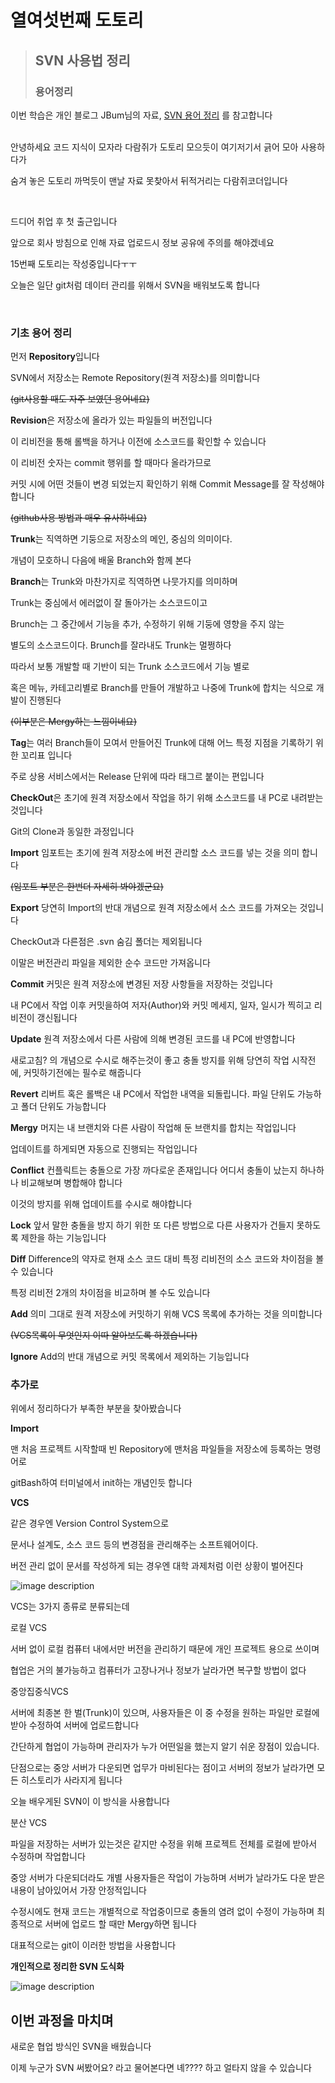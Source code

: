 <!-- Heading -->
#  열여섯번째 도토리

<!-- Quote -->
> ## SVN 사용법 정리
> 
> ### 용어정리

이번 학습은 개인 블로그 JBum님의 자료, [SVN 용어 정리](https://fall-in-it.tistory.com/10)
를 참고합니다

<br>
안녕하세요 코드 지식이 모자라 다람쥐가 도토리 모으듯이 여기저기서 긁어 모아 사용하다가

숨겨 놓은 도토리 까먹듯이 맨날 자료 못찾아서 뒤적거리는 다람쥐코더입니다

<br>

드디어 취업 후 첫 출근입니다

앞으로 회사 방침으로 인해 자료 업로드시 정보 공유에 주의를 해야겠네요

15번째 도토리는 작성중입니다ㅜㅜ

오늘은 일단 git처럼 데이터 관리를 위해서 SVN을 배워보도록 합니다

<br>

### 기초 용어 정리

먼저 **Repository**입니다

SVN에서 저장소는 Remote Repository(원격 저장소)를 의미합니다

~~(git사용할 때도 자주 보였던 용어네요)~~

**Revision**은 저장소에 올라가 있는 파일들의 버전입니다

이 리비전을 통해 롤백을 하거나 이전에 소스코드를 확인할 수 있습니다

이 리비전 숫자는 commit 행위를 할 때마다 올라가므로

커밋 시에 어떤 것들이 변경 되었는지 확인하기 위해 Commit Message를 잘 작성해야 합니다

~~(github사용 방법과 매우 유사하네요)~~

**Trunk**는 직역하면 기둥으로 저장소의 메인, 중심의 의미이다.

개념이 모호하니 다음에 배울 Branch와 함께 본다

**Branch**는 Trunk와 마찬가지로 직역하면 나뭇가지를 의미하며

Trunk는 중심에서 에러없이 잘 돌아가는 소스코드이고

Brunch는 그 중간에서 기능을 추가, 수정하기 위해 기둥에 영향을 주지 않는

별도의 소스코드이다. Brunch를 잘라내도 Trunk는 멀쩡하다

따라서 보통 개발할 때 기반이 되는 Trunk 소스코드에서 기능 별로

혹은 메뉴, 카테고리별로 Branch를 만들어 개발하고 나중에 Trunk에 합치는 식으로 개발이 진행된다

~~(이부분은 Mergy하는 느낌이네요)~~

**Tag**는 여러 Branch들이 모여서 만들어진 Trunk에 대해 어느 특정 지점을 기록하기 위한 꼬리표 입니다

주로 상용 서비스에서는 Release 단위에 따라 태그르 붙이는 편입니다

**CheckOut**은 초기에 원격 저장소에서 작업을 하기 위해 소스코드를 내 PC로 내려받는 것입니다

Git의 Clone과 동일한 과정입니다

**Import** 임포트는 초기에 원격 저장소에 버전 관리할 소스 코드를 넣는 것을 의미 합니다

~~(임포트 부분은 한번더 자세히 봐야겠군요)~~

**Export** 당연히 Import의 반대 개념으로 원격 저장소에서 소스 코드를 가져오는 것입니다

CheckOut과 다른점은 .svn 숨김 폴더는 제외됩니다

이말은 버전관리 파일을 제외한 순수 코드만 가져옵니다

**Commit** 커밋은 원격 저장소에 변경된 저장 사항들을 저장하는 것입니다

내 PC에서 작업 이후 커밋을하여 저자(Author)와 커밋 메세지, 일자, 일시가 찍히고 리비전이 갱신됩니다

**Update** 원격 저장소에서 다른 사람에 의해 변경된 코드를 내 PC에 반영합니다

새로고침? 의 개념으로 수시로 해주는것이 좋고 충돌 방지를 위해 당연히 작업 시작전에, 커밋하기전에는 필수로 해줍니다

**Revert** 리버트 혹은 롤백은 내 PC에서 작업한 내역을 되돌립니다. 파일 단위도 가능하고 폴더 단위도 가능합니다

**Mergy** 머지는 내 브랜치와 다른 사람이 작업해 둔 브랜치를 합치는 작업입니다
 
업데이트를 하게되면 자동으로 진행되는 작업입니다

**Conflict** 컨플릭트는 충돌으로 가장 까다로운 존재입니다 어디서 충돌이 났는지 하나하나 비교해보며 병합해야 합니다

이것의 방지를 위해 업데이트를 수시로 해야합니다

**Lock** 앞서 말한 충돌을 방지 하기 위한 또 다른 방법으로 다른 사용자가 건들지 못하도록 제한을 하는 기능입니다

**Diff** Difference의 약자로 현재 소스 코드 대비 특정 리비전의 소스 코드와 차이점을 볼 수 있습니다 

특정 리비전 2개의 차이점을 비교하며 볼 수도 있습니다

**Add** 의미 그대로 원격 저장소에 커밋하기 위해 VCS 목록에 추가하는 것을 의미합니다

~~(VCS목록이 무엇인지 이따 알아보도록 하겠습니다)~~

**Ignore** Add의 반대 개념으로 커밋 목록에서 제외하는 기능입니다

### 추가로

위에서 정리하다가 부족한 부분을 찾아봤습니다

**Import**

맨 처음 프로젝트 시작할때 빈 Repository에 맨처음 파일들을 저장소에 등록하는 명령어로

gitBash하여 터미널에서 init하는 개념인듯 합니다

**VCS**

같은 경우엔 Version Control System으로

문서나 설계도, 소스 코드 등의 변경점을 관리해주는 소프트웨어이다.

버전 관리 없이 문서를 작성하게 되는 경우엔 대학 과제처럼 이런 상황이 벌어진다

![image description](https://imgur.com/d1CDnaf.png)

VCS는 3가지 종류로 분류되는데

로컬 VCS

서버 없이 로컬 컴퓨터 내에서만 버전을 관리하기 때문에 개인 프로젝트 용으로 쓰이며

협업은 거의 불가능하고 컴퓨터가 고장나거나 정보가 날라가면 복구할 방법이 없다

중앙집중식VCS

서버에 최종본 한 벌(Trunk)이 있으며, 사용자들은 이 중 수정을 원하는 파일만 로컬에 받아 수정하여 서버에 업로드합니다

간단하게 협업이 가능하며 관리자가 누가 어떤일을 했는지 알기 쉬운 장점이 있습니다.

단점으로는 중앙 서버가 다운되면 업무가 마비된다는 점이고 서버의 정보가 날라가면 모든 히스토리가 사라지게 됩니다

오늘 배우게된 SVN이 이 방식을 사용합니다

분산 VCS

파일을 저장하는 서버가 있는것은 같지만 수정을 위해 프로젝트 전체를 로컬에 받아서 수정하며 작업합니다

중앙 서버가 다운되더라도 개별 사용자들은 작업이 가능하며 서버가 날라가도 다운 받은 내용이 남아있어서 가장 안정적입니다

수정시에도 현재 코드는 개별적으로 작업중이므로 충돌의 염려 없이 수정이 가능하며 최종적으로 서버에 업로드 할 때만 Mergy하면 됩니다

대표적으로는 git이 이러한 방법을 사용합니다

**개인적으로 정리한 SVN 도식화**

![image description](https://imgur.com/43967Vx.png)

## 이번 과정을 마치며

새로운 협업 방식인 SVN을 배웠습니다

이제 누군가 SVN 써봤어요? 라고 물어본다면 녜???? 하고 얼타지 않을 수 있습니다

